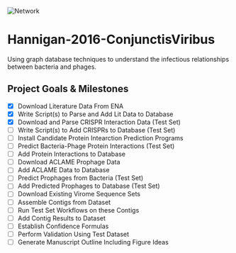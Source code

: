 ![Network](https://45.media.tumblr.com/0c420f0898939384eb5555ab216d2d75/tumblr_no0ahfANdz1s4fz4bo1_500.gif)

# Hannigan-2016-ConjunctisViribus
Using graph database techniques to understand the infectious relationships between bacteria and phages.

## Project Goals & Milestones
- [x] Download Literature Data From ENA
- [x] Write Script(s) to Parse and Add Lit Data to Database
- [x] Download and Parse CRISPR Interaction Data (Test Set)
- [ ] Write Script(s) to Add CRISPRs to Database (Test Set)
- [ ] Install Candidate Protein Intearction Prediction Programs
- [ ] Predict Bacteria-Phage Protein Interactions (Test Set)
- [ ] Add Protein Interactions to Database
- [ ] Download ACLAME Prophage Data
- [ ] Add ACLAME Data to Database
- [ ] Predict Prophages from Bacteria (Test Set)
- [ ] Add Predicted Prophages to Database (Test Set)
- [ ] Download Existing Virome Sequence Sets
- [ ] Assemble Contigs from Dataset
- [ ] Run Test Set Workflows on these Contigs
- [ ] Add Contig Results to Dataset
- [ ] Establish Confidence Formulas
- [ ] Perform Validation Using Test Dataset
- [ ] Generate Manuscript Outline Including Figure Ideas
